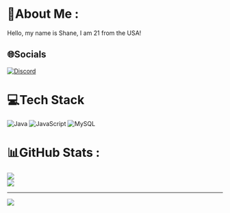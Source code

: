 # 💫About Me :
Hello, my name is Shane, I am 21 from the USA!

## 🌐Socials
[![Discord](https://img.shields.io/badge/Discord-%237289DA.svg?logo=discord&logoColor=white)](htttps://discord.gg/https://discord.gg/Z6eF4QP4gD) 

# 💻Tech Stack
![Java](https://img.shields.io/badge/java-%23ED8B00.svg?style=for-the-badge&logo=java&logoColor=white) ![JavaScript](https://img.shields.io/badge/javascript-%23323330.svg?style=for-the-badge&logo=javascript&logoColor=%23F7DF1E) ![MySQL](https://img.shields.io/badge/mysql-%2300f.svg?style=for-the-badge&logo=mysql&logoColor=white)
# 📊GitHub Stats :
![](https://github-readme-stats.vercel.app/api?username=ShxneTheDev&theme=dark&hide_border=false&include_all_commits=true&count_private=true)<br/>
![](https://github-readme-streak-stats.herokuapp.com/?user=ShxneTheDev&theme=dark&hide_border=false)<br/>

---
[![](https://visitcount.itsvg.in/api?id=ShxneTheDev&icon=0&color=0)](https://visitcount.itsvg.in)
